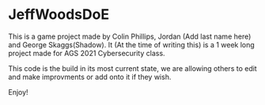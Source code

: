 # JeffWoodsDoE

This is a game project made by Colin Phillips, Jordan (Add last name here) and George Skaggs(Shadow).
It (At the time of writing this) is a 1 week long project made for AGS 2021 Cybersecurity class.

This code is the build in its most current state, we are allowing others to edit and make improvments or add onto it if they wish.

Enjoy!
